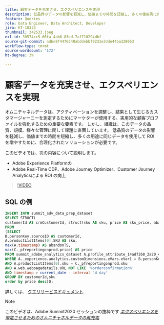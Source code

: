 ```yaml
---
title: 顧客データを充実させ、エクスペリエンスを実現
description: 低品質のデータの影響を軽減し、価値までの時間を短縮し、多くの使用例に同じデータを使用して ROI を増やす方法を説明します。
feature: Queries
role: Data Engineer, Data Architect, Developer
jira: KT-10323
thumbnail: 342533.jpeg
exl-id: 30574cc5-66fa-4ab8-83ed-7af710294dbf
source-git-commit: adbe8f4476340abddebbf9231e3dde44ba328063
workflow-type: tm+mt
source-wordcount: '172'
ht-degree: 3%

---
```


# 顧客データを充実させ、エクスペリエンスを実現

オムニチャネルデータは、アクティベーションを調整し、結果として生じるカスタマージャーニーを測定するためにマーケターが使用する、実用的な顧客プロファイルを強化するための重要な要素です。 しかし、組織は、このデータの品質、規模、様々な管理に関して課題に直面しています。 低品質のデータの影響を軽減し、価値までの時間を短縮し、多くの用途に同じデータを使用して ROI を増やすために、合理化されたソリューションが必要です。

このビデオでは、次の内容について説明します。

* Adobe Experience Platformの
* Adobe Real-Time CDP、Adobe Journey Optimizer、Customer Journey Analyticsによる ROI の向上

>[!VIDEO](https://video.tv.adobe.com/v/342533?quality=12&learn=on)

## SQL の例

```sql
INSERT INTO summit_adv_data_prep_dataset
SELECT STRUCT(
customerId AS crmCustomerId, struct(sku AS sku, price AS sku_price, abandonTS AS abandonTS) AS abandonBrowse) AS _pfreportingonprod
FROM
(SELECT
B.personKey.sourceID AS customerId,
A.productListItems[0].SKU AS sku,
max(A.timestamp) AS abandonTS,
max(C._pfreportingonprod.price) AS price
FROM summit_adobe_analytics_dataset A,profile_attribute_14adf268_2a20_4dee_bee6_a6b0e34616a9 B,summit_product_dataset C
WHERE A._experience.analytics.customDimensions.eVars.eVar1 = B.personKey.sourceID
AND A.productListItems[0].sku = C._pfreportingonprod.sku
AND A.web.webpagedetails.URL NOT LIKE '%orderconfirmation%'
AND timestamp > current_date - interval '4 day'
GROUP BY customerId,sku
order by price desc)D;
```

詳しくは、 [クエリサービスドキュメント](https://experienceleague.adobe.com/docs/experience-platform/query/home.html?lang=ja).

>[!NOTE]
>
>このビデオは、Adobe Summit2020 セッションの抜粋です *[エクスペリエンスを帯電させるためのオムニチャネルデータの再充電](https://business.adobe.com/summit/2022/sessions/recharging-omnichannel-data-for-electrifying-exper-s409.html)*.
